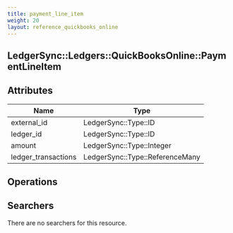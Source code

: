 ```yaml
---
title: payment_line_item
weight: 20
layout: reference_quickbooks_online
---
```


## LedgerSync::Ledgers::QuickBooksOnline::PaymentLineItem

## Attributes

| Name | Type |
| ---- | ---- |
| external_id | LedgerSync::Type::ID |
| ledger_id | LedgerSync::Type::ID |
| amount | LedgerSync::Type::Integer |
| ledger_transactions | LedgerSync::Type::ReferenceMany |


## Operations


## Searchers

There are no searchers for this resource.

